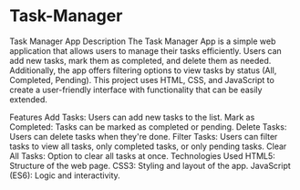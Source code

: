# Task-Manager
Task Manager App
Description
The Task Manager App is a simple web application that allows users to manage their tasks efficiently. Users can add new tasks, mark them as completed, and delete them as needed. Additionally, the app offers filtering options to view tasks by status (All, Completed, Pending). This project uses HTML, CSS, and JavaScript to create a user-friendly interface with functionality that can be easily extended.

Features
Add Tasks: Users can add new tasks to the list.
Mark as Completed: Tasks can be marked as completed or pending.
Delete Tasks: Users can delete tasks when they're done.
Filter Tasks: Users can filter tasks to view all tasks, only completed tasks, or only pending tasks.
Clear All Tasks: Option to clear all tasks at once.
Technologies Used
HTML5: Structure of the web page.
CSS3: Styling and layout of the app.
JavaScript (ES6): Logic and interactivity.
